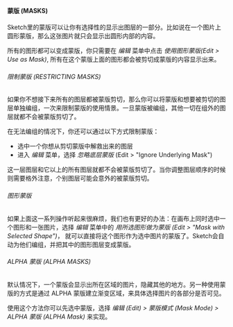 #### 蒙版 (MASKS)
Sketch里的蒙版可以让你有选择性的显示出图层的一部分。比如说在一个图片上圆形蒙版，那么这张图片就只会显示出圆形内部的内容。

所有的图形都可以变成蒙版，你只需要在 *编辑* 菜单中点击 *使用图形蒙版(Edit > Use as Mask)*, 所有在这个蒙版上面的图形都会被剪切成蒙版的内容显示出来。

###### 限制蒙版 (RESTRICTING MASKS)
如果你不想接下来所有的图层都被蒙版剪切，那么你可以将蒙版和想要被剪切的图层单独编组，一次来限制蒙版的使用情景。一旦蒙版被编组，其他一切在组外的图层就都不会被蒙版剪切了。

在无法编组的情况下，你还可以通过以下方式限制蒙版：

- 选中一个你想从剪切蒙版中解救出来的图层
- 进入 *编辑* 菜单，选择 *忽略底层蒙版* (Edit > "Ignore Underlying Mask")

这一层图层和它以上的所有图层就都不会被蒙版剪切了。当你调整图层顺序的时候则需要格外注意，个别图层可能会意外的被蒙版剪切。


###### 图形蒙版
如果上面这一系列操作听起来很麻烦，我们也有更好的办法：在画布上同时选中一个图形和一张图片，选择 *编辑* 菜单中的 *用所选图形做为蒙版 (Edit > "Mask with Selected Shape")*， 就可以直接将这个图形作为选中图片的蒙版了。Sketch会自动为他们编组，并把其中的图形图层变成蒙版。

###### ALPHA 蒙版 (ALPHA MASKS)
默认情况下，一个蒙版会显示出所在区域的图片，隐藏其他的地方。另一种使用蒙版的方式是通过 ALPHA 蒙版建立渐变区域，来具体选择图片的各部分是否可见。

使用这个方法你可以先选中蒙版，选择 *编辑 (Edit) > 蒙版模式 (Mask Mode) > ALPHA 蒙版 (ALPHA Mask)* 来实现。
